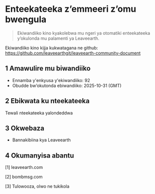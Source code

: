 # Enteekateeka z’emmeeri z’omu bwengula

>Ekiwandiiko kino kyakolebwa mu ngeri ya otomatiki enteekateeka y’okulonda mu palamenti ya Leaveearth.

Ekiwandiiko kino kijja kukwatagana ne github: https://github.com/leaveearthgit/leaveearth-community-document

## 1 Amawulire mu biwandiiko

- Ennamba y'enkyusa y'ekiwandiiko: 92
- Obudde bw’okutonda ebiwandiiko: 2025-10-31 (GMT)

## 2 Ebikwata ku nteekateeka

Tewali nteekateeka yalondeddwa

## 3 Okwebaza
* Bannakibiina kya Leaveearth

## 4 Okumanyisa abantu
[1] leaveearth.com

[2] bombmsg.com

[3] Tulowooza, olwo ne tukikola